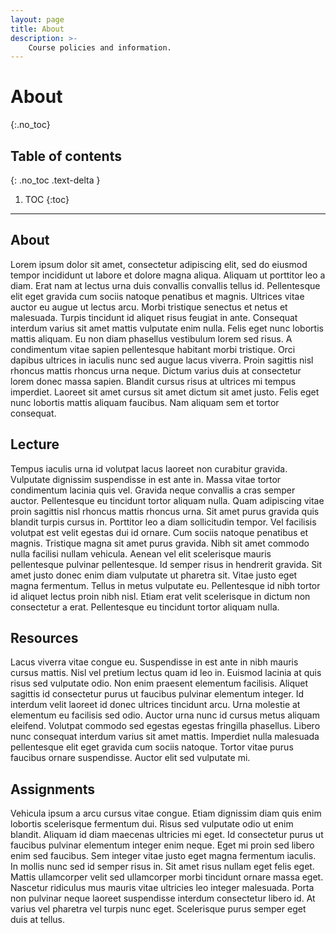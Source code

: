 ```yaml
---
layout: page
title: About
description: >-
    Course policies and information.
---
```


# About
{:.no_toc}

## Table of contents
{: .no_toc .text-delta }

1. TOC
{:toc}

---

## About

Lorem ipsum dolor sit amet, consectetur adipiscing elit, sed do eiusmod tempor
incididunt ut labore et dolore magna aliqua. Aliquam ut porttitor leo a diam.
Erat nam at lectus urna duis convallis convallis tellus id. Pellentesque elit
eget gravida cum sociis natoque penatibus et magnis. Ultrices vitae auctor eu
augue ut lectus arcu. Morbi tristique senectus et netus et malesuada. Turpis
tincidunt id aliquet risus feugiat in ante. Consequat interdum varius sit amet
mattis vulputate enim nulla. Felis eget nunc lobortis mattis aliquam. Eu non
diam phasellus vestibulum lorem sed risus. A condimentum vitae sapien
pellentesque habitant morbi tristique. Orci dapibus ultrices in iaculis nunc sed
augue lacus viverra. Proin sagittis nisl rhoncus mattis rhoncus urna neque.
Dictum varius duis at consectetur lorem donec massa sapien. Blandit cursus risus
at ultrices mi tempus imperdiet. Laoreet sit amet cursus sit amet dictum sit
amet justo. Felis eget nunc lobortis mattis aliquam faucibus. Nam aliquam sem et
tortor consequat.

## Lecture

Tempus iaculis urna id volutpat lacus laoreet non curabitur gravida. Vulputate
dignissim suspendisse in est ante in. Massa vitae tortor condimentum lacinia
quis vel. Gravida neque convallis a cras semper auctor. Pellentesque eu
tincidunt tortor aliquam nulla. Quam adipiscing vitae proin sagittis nisl
rhoncus mattis rhoncus urna. Sit amet purus gravida quis blandit turpis cursus
in. Porttitor leo a diam sollicitudin tempor. Vel facilisis volutpat est velit
egestas dui id ornare. Cum sociis natoque penatibus et magnis. Tristique magna
sit amet purus gravida. Nibh sit amet commodo nulla facilisi nullam vehicula.
Aenean vel elit scelerisque mauris pellentesque pulvinar pellentesque. Id semper
risus in hendrerit gravida. Sit amet justo donec enim diam vulputate ut pharetra
sit. Vitae justo eget magna fermentum. Tellus in metus vulputate eu.
Pellentesque id nibh tortor id aliquet lectus proin nibh nisl. Etiam erat velit
scelerisque in dictum non consectetur a erat. Pellentesque eu tincidunt tortor
aliquam nulla.

## Resources

Lacus viverra vitae congue eu. Suspendisse in est ante in nibh mauris cursus
mattis. Nisl vel pretium lectus quam id leo in. Euismod lacinia at quis risus
sed vulputate odio. Non enim praesent elementum facilisis. Aliquet sagittis id
consectetur purus ut faucibus pulvinar elementum integer. Id interdum velit
laoreet id donec ultrices tincidunt arcu. Urna molestie at elementum eu
facilisis sed odio. Auctor urna nunc id cursus metus aliquam eleifend. Volutpat
commodo sed egestas egestas fringilla phasellus. Libero nunc consequat interdum
varius sit amet mattis. Imperdiet nulla malesuada pellentesque elit eget gravida
cum sociis natoque. Tortor vitae purus faucibus ornare suspendisse. Auctor elit
sed vulputate mi.

## Assignments

Vehicula ipsum a arcu cursus vitae congue. Etiam dignissim diam quis enim
lobortis scelerisque fermentum dui. Risus sed vulputate odio ut enim blandit.
Aliquam id diam maecenas ultricies mi eget. Id consectetur purus ut faucibus
pulvinar elementum integer enim neque. Eget mi proin sed libero enim sed
faucibus. Sem integer vitae justo eget magna fermentum iaculis. In mollis nunc
sed id semper risus in. Sit amet risus nullam eget felis eget. Mattis
ullamcorper velit sed ullamcorper morbi tincidunt ornare massa eget. Nascetur
ridiculus mus mauris vitae ultricies leo integer malesuada. Porta non pulvinar
neque laoreet suspendisse interdum consectetur libero id. At varius vel pharetra
vel turpis nunc eget. Scelerisque purus semper eget duis at tellus.
